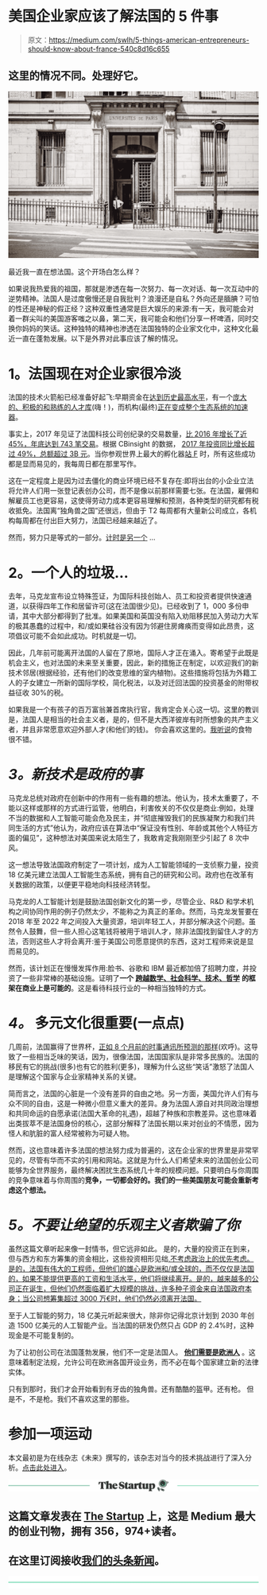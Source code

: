 # 美国企业家应该了解法国的 5 件事

> 原文：<https://medium.com/swlh/5-things-american-entrepreneurs-should-know-about-france-540c8d16c655>

## 这里的情况不同。处理好它。

![](img/2d8ba3a9a5503c83f5e5a0b557799af2.png)

最近我一直在想法国。这个开场白怎么样？

如果说我热爱我的祖国，那就是渗透在每一次努力、每一次对话、每一次互动中的逆势精神。法国人是过度傲慢还是自我批判？浪漫还是自私？外向还是腼腆？可怕的性还是神秘的假正经？这种双重性通常是巨大娱乐的来源:有一天，我可能会对着一群尖叫的美国游客嗤之以鼻，第二天，我可能会和他们分享一杯啤酒，同时交换你妈妈的笑话。这种独特的精神也渗透在法国独特的企业家文化中，这种文化最近一直在蓬勃发展。以下是外界对此事应该了解的情况。

# **1。法国现在对企业家很冷淡**

法国的技术火箭船已经准备好起飞:早期资金在[达到历史最高水平](/eqtventures/the-french-tech-rocket-ship-is-ready-for-take-off-now-lets-fuel-it-with-ambition-af9ffe637a85)，有一个[庞大的、积极的和熟练的人才库](/eqtventures/the-french-tech-rocket-ship-is-ready-for-take-off-now-lets-fuel-it-with-ambition-af9ffe637a85)(嗨！)，而机构(最终)[正在变成整个生态系统的加速器](/eqtventures/the-french-tech-rocket-ship-is-ready-for-take-off-now-lets-fuel-it-with-ambition-af9ffe637a85)。

事实上，2017 年见证了法国科技公司创纪录的交易数量，[比 2016 年增长了近 45%，年底达到 743 笔交易](https://www.cbinsights.com/research/report/french-tech-q4-2017/)。根据 CBinsight 的数据， [2017 年投资同比增长超过 49%，总额超过 3B 元](https://www.cbinsights.com/research/report/french-tech-q4-2017/)。当你参观世界上最大的孵化器[站 F](https://stationf.co/) 时，所有这些成功都是显而易见的，我每周日都在那里写作。

这在一定程度上是因为过去僵化的商业环境已经不复存在:即将出台的小企业立法将允许人们用一张登记表创办公司，而不是像以前那样需要七张。在法国，雇佣和解雇员工也更容易，这使得劳动力成本更容易理解和预测，各种类型的研究都有税收抵免。法国离“独角兽之国”还很远，但由于 T2 每周都有大量新公司成立，各机构每周都在付出巨大努力，法国已经越来越近了。

然而，努力只是等式的一部分。[计时是另一个](https://i.redd.it/3dnd6e94j4wy.jpg) …

# **2。一个人的垃圾…**

去年，马克龙宣布设立特殊签证，为国际科技创始人、员工和投资者提供快速通道，以获得四年工作和居留许可(这在法国很少见)。已经收到了 1，000 多份申请，其中大部分都得到了批准。如果美国和英国没有陷入劝阻移民加入劳动力大军的极其愚蠢的过程中，和/或如果硅谷没有因为邻避住房瘫痪而变得如此昂贵，这项倡议可能不会如此成功。时机就是一切。

因此，几年前可能离开法国的人留在了原地，国际人才正在涌入。寄希望于此既是机会主义，也对法国的未来至关重要，因此，新的措施正在制定，以欢迎我们的新技术邻居(根据经验，还有他们的改变思维的室内植物)。这些措施将包括为外籍工人的子女建立一所新的国际学校，简化税法，以及对迁回法国的投资基金的附带权益征收 30%的税。

如果我是一个有孩子的百万富翁兼首席执行官，我肯定会关心这一切。这里的教训是，法国人是相当的社会主义者，是的，但不是大西洋彼岸有时所想象的共产主义者，并且非常愿意欢迎外部人才(和他们的钱)。
你会喜欢这里的。[我听说](https://www.forbes.com/sites/niallmccarthy/2017/11/23/the-top-countries-for-michelin-3-star-restaurants-infographic/#3d39c262704c)的食物很不错。

# ***3。新技术是政府的事***

马克龙总统对政府在创新中的作用有一些有趣的想法。他认为，技术太重要了，不能以这样或那样的方式进行监管，他明白，利害攸关的不仅仅是商业:例如，处理不当的数据和人工智能可能会危及民主，并“彻底摧毁我们的民族凝聚力和我们共同生活的方式”他认为，政府应该在算法中“保证没有性别、年龄或其他个人特征方面的偏见”，这种想法对美国来说太陌生了，我敢肯定我刚刚至少引起了 8 次中风。

这一想法导致法国政府制定了一项计划，成为人工智能领域的一支侦察力量，投资 18 亿美元建立法国人工智能生态系统，拥有自己的研究和公司。政府也在改革有关数据的政策，以便更平稳地向科技经济转型。

马克龙的人工智能计划是鼓励法国创新文化的第一步，尽管企业、R&D 和学术机构之间协同作用的例子仍然太少，不能称之为真正的革命。然而，马克龙发誓要在 2018 年至 2022 年之间投入大量资源，培训年轻工人，并部分解决这个问题。虽然令人鼓舞，但一些人担心这笔钱将被用于培训人才，除非法国找到留住人才的方法，否则这些人才将会离开:鉴于美国公司愿意提供的东西，这对工程师来说是显而易见的。

然而，该计划正在慢慢发挥作用:脸书、谷歌和 IBM 最近都加倍了招聘力度，并投资了一些非常棒的基础设施。证明了**一个** [**跨越数学、社会科学、技术、哲学**](https://books.google.fr/books?id=hL5dDwAAQBAJ&pg=PA72&lpg=PA72&dq=france+crossing+mathematics,+social+sciences,+technology,+and+philosophy&source=bl&ots=KlgFwbPLf3&sig=olT_PazUsvYVDPslcfrAJyk_rrQ&hl=en&sa=X&ved=2ahUKEwjspraprcXcAhVFxYUKHX3MBkgQ6AEwAHoECAAQAQ#v=onepage&q=france%20crossing%20mathematics%2C%20social%20sciences%2C%20technology%2C%20and%20philosophy&f=false) **的框架在商业上是可能的**。这是看待科技行业的一种相当独特的方式。

# ***4。*** 多元文化很重要(一点点)

几周前，法国赢得了世界杯，[正如 8 个月前的时事通讯所预测的那样](/@ThePourquoiPas/18-previsions-for-2018-a816a719d97d)(欢呼)。这导致了一些相当乏味的笑话，因为，很像法国，法国国家队是非常多民族的。法国的移民有它的挑战(很多)也有它的胜利(更多)，理解为什么这些“笑话”激怒了法国人是理解这个国家与企业家精神关系的关键。

简而言之，法国的心脏是一个没有差异的自由之地。另一方面，美国允许人们有与众不同的自由，这是一种微小但意义重大的差异。身为法国人源自对共同政治理想和共同命运的自愿承诺(法国大革命的礼遇)，超越了种族和宗教差异。这也意味着出类拔萃不是法国身份的核心，这部分解释了法国长期以来对创业的不情愿，因为怪人和肮脏的富人经常被称为可疑人物。

然而，这也意味着许多法国的想法努力成为普遍的，这在企业家的世界里是非常罕见的，尽管有华而不实的引用和网站。这就是为什么人们希望未来的法国创业公司能够为全世界服务，最终解决困扰生态系统几十年的规模问题。只要明白与你周围的竞争意味着与你周围的**竞争，一切都会好的。我们的一些美国朋友可能会重新考虑这个想法。**

# ***5。不要让绝望的乐观主义者欺骗了你***

虽然这篇文章听起来像一封情书，但它远非如此。
是的，大量的投资正在到来，但与西方和东方筹集的资金相比，这些投资相形见绌[,不考虑政治上的优先考虑。是的，法国有伟大的工程师，但他们的雄心是欧洲和/或全球的，而不仅仅是法国的，如果不能提供更高的工资和生活水平，他们将继续离开。是的，越来越多的公司正在诞生，但他们仍然面临着扩大规模的挑战，许多种子资金来自法国政府本身；当公司想筹集超过 3000 万€时，他们仍然必须离开法国。](https://www.usnews.com/news/best-countries/slideshows/10-countries-that-receive-the-most-foreign-direct-investment)

至于人工智能的努力，18 亿美元听起来很大，除非你记得北京计划到 2030 年创造 1500 亿美元的人工智能产业。当法国的研发仍然只占 GDP 的 2.4%时，这种现金是不可能复制的。

为了让初创公司在法国蓬勃发展，他们不一定是法国人。 [**他们需要是欧洲人**](/swlh/want-european-unicorns-build-a-cell-tower-in-bulgaria-43c7557dcbe3) 。这意味着制定法规，允许公司在欧洲各国开设业务，而不必在每个国家建立新的法律实体。

只有到那时，我们才会开始看到有牙齿的独角兽。还有酷酷的盔甲。还有枪。
但是不，不是枪。我们不喜欢这里的那些。

# 参加一项运动

本文最初是为在线杂志《未来》撰写的，该杂志对当今的技术挑战进行了深入分析。[点击此处进入](https://www.thepourquoipas.com/post/5-things-american-entrepreneurs-should-know-about-france)。

[![](img/308a8d84fb9b2fab43d66c117fcc4bb4.png)](https://medium.com/swlh)

## 这篇文章发表在 [The Startup](https://medium.com/swlh) 上，这是 Medium 最大的创业刊物，拥有 356，974+读者。

## 在这里订阅接收[我们的头条新闻](http://growthsupply.com/the-startup-newsletter/)。

[![](img/b0164736ea17a63403e660de5dedf91a.png)](https://medium.com/swlh)